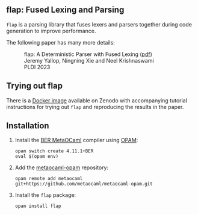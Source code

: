 ## flap: Fused Lexing and Parsing

`flap` is a parsing library that fuses lexers and parsers together during code generation to improve performance.

The following paper has many more details:

&nbsp;&nbsp;&nbsp;&nbsp;&nbsp;&nbsp;&nbsp;&nbsp;&nbsp;&nbsp;&nbsp;&nbsp;flap: A Deterministic Parser with Fused Lexing ([pdf][paper])  
&nbsp;&nbsp;&nbsp;&nbsp;&nbsp;&nbsp;&nbsp;&nbsp;&nbsp;&nbsp;&nbsp;&nbsp;Jeremy Yallop, Ningning Xie and Neel Krishnaswami  
&nbsp;&nbsp;&nbsp;&nbsp;&nbsp;&nbsp;&nbsp;&nbsp;&nbsp;&nbsp;&nbsp;&nbsp;PLDI 2023  

## Trying out flap

There is a [Docker image][artifact] available on Zenodo with accompanying tutorial instructions for trying out `flap` and reproducing the results in the paper.

## Installation

1. Install the [BER MetaOCaml][ber-metaocaml] compiler using [OPAM][opam]:

   ```
   opam switch create 4.11.1+BER
   eval $(opam env)
   ```

2. Add the [metaocaml-opam][metaocaml-opam] repository:

   ```
   opam remote add metaocaml git+https://github.com/metaocaml/metaocaml-opam.git
   ```

3. Install the `flap` package:

   ```
   opam install flap
   ```
[paper]: https://www.cl.cam.ac.uk/~jdy22/papers/flap-a-deterministic-parser-with-fused-lexing.pdf
[opam]: https://opam.ocaml.org/
[artifact]: https://doi.org/10.5281/zenodo.7712770
[ber-metaocaml]: http://okmij.org/ftp/ML/MetaOCaml.html
[metaocaml-opam]: https://github.com/metaocaml/metaocaml-opam/
